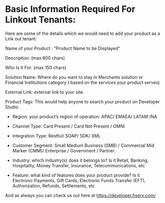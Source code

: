 # Basic Information Required For Linkout Tenants:

Here are some of the details which we would need to add your product as a Link out tenant.

Name of your Product :   ”Product Name to be Displayed"

Description:     (max 800 chars)

Who Is It For:    (max 150 chars)

Solution Name:  Where do you want to stay in Merchants solution or Financial Institutions category ( based on the services your product serves)

External Link: external link to your site.
    
Product Tags:  This would help anyone to search your product on Developer Studio

* Region: your product’s region of operation: APAC/ EMAEA/ LATAM /NA

* Channel Type:  Card Present / Card Not Present / OMNI

* Integration Type:  Restful/ SOAP/ SDK/ XML

* Customer Segment:   Small Medium Business (SMB) / Commercial Mid Marker (CMM)/ Enterprise / Government / Partner.
 
* Industry:    which industry(s) does it belongs to? Is it Retail, Banking, Hospitality, Money Transfer, Insurance, Telecommunications, etc

* Feature:    what kind of features does your product provide? Is it Electronic Payments, Gift Cards, Electronic Funds Transfer (EFT), Authorization, Refunds, Settlements, etc

 And as always you can check us out here at https://developer.fiserv.com/
